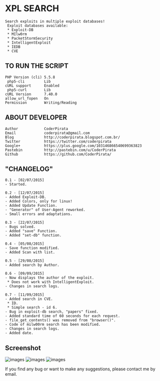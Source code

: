 XPL SEARCH
===============
```
Search exploits in multiple exploit databases!
 Exploit databases available:
 * Exploit-DB
 * MIlw0rm
 * PacketStormSecurity
 * IntelligentExploit
 * IEDB
 * CVE
```


TO RUN THE SCRIPT
----
```
PHP Version (cli) 5.5.8
 php5-cli         Lib
cURL support      Enabled
 php5-curl        Lib
cURL Version      7.40.0
allow_url_fopen   On
Permission        Writing/Reading
```


ABOUT DEVELOPER
----
```
Author            CoderPirata
Email             coderpirata@gmail.com
Blog              http://coderpirata.blogspot.com.br/
Twitter           https://twitter.com/coderpirata
Google+           https://plus.google.com/103146866540699363823
Pastebin          http://pastebin.com/u/CoderPirata
Github            https://github.com/CoderPirata/
```

"CHANGELOG"
----
```
0.1 - [02/07/2015]
- Started.

0.2 - [12/07/2015]
- Added Exploit-DB.
- Added Colors, only for linux!
- Added Update Function.
- "Generator" of User-Agent reworked.
- Small errors and adaptations.

0.3 - [22/07/2015]
- Bugs solved.
- Added "save" Function.
- Added "set-db" function.

0.4 - [05/08/2015]
- Save function modified.
- Added Scan with list.

0.5 - [29/08/2015]
- Added search by Author.

0.6 - [09/09/2015]
- Now displays the author of the exploit.
 * Does not work with IntelligentExploit.
- Changes in search logs.

0.7 - [11/09/2015]
- Added search in CVE.
 * ID.
 * Simple search - id 6.
- Bug in exploit-db search, "papers" fixed.
- Added standard time of 60 seconds for each request.
- file_get_contents() was removed from "browser()".
- Code of milw00rm search has been modified.
- Changes in search logs.
- Added date.
```

Screenshot
----
![images](http://2.bp.blogspot.com/-_zxNoFeLuHk/VcLdwG4g8dI/AAAAAAAAAJM/VXmDTolozeU/s640/banner_xpl-search.png)
![images](http://3.bp.blogspot.com/-CxthKPMjNG0/VcLd0XmFavI/AAAAAAAAAJU/Wq8B36XqGe0/s640/xpl-search_search.png)
![images](http://1.bp.blogspot.com/-P9K9fJ6k53o/VeJcozOiH2I/AAAAAAAAAJ4/iN5EwcdwIUM/s1600/exec.png)

If you find any bug or want to make any suggestions, please contact me by email.
